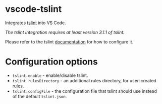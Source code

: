 # vscode-tslint
Integrates [tslint](https://github.com/palantir/tslint) into VS Code.

*The tslint integration requires at least version 3.1.1 of tslint.*

Please refer to the tslint [documentation](https://github.com/palantir/tslint) for how to configure it.


# Configuration options

- `tslint.enable` - enable/disable tslint.
- `tslint.rulesDirectory` - an additional rules directory, for user-created rules.
- `tslint.configFile` - the configuration file that tslint should use instead of the default `tslint.json`.

